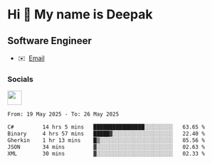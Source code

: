Hi 👋 My name is Deepak
=======================

Software Engineer
-----------------
* ✉️  [Email](mailto:kumar.neu19@gmail.com)


### Socials

<p align="left"><a href="https://www.linkedin.com/in/deepak94kumar" target="_blank" rel="noreferrer"><img src="https://raw.githubusercontent.com/danielcranney/readme-generator/main/public/icons/socials/linkedin.svg" width="32" height="32" /></a></p>

<!--START_SECTION:waka-->

```txt
From: 19 May 2025 - To: 26 May 2025

C#         14 hrs 5 mins   ████████████████░░░░░░░░░   63.65 %
Binary     4 hrs 57 mins   █████▓░░░░░░░░░░░░░░░░░░░   22.40 %
Gherkin    1 hr 13 mins    █▒░░░░░░░░░░░░░░░░░░░░░░░   05.56 %
JSON       34 mins         ▓░░░░░░░░░░░░░░░░░░░░░░░░   02.63 %
XML        30 mins         ▓░░░░░░░░░░░░░░░░░░░░░░░░   02.33 %
```

<!--END_SECTION:waka-->
